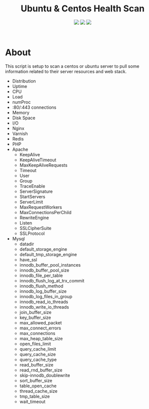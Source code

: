 <h1 align="center" >Ubuntu & Centos Health Scan</h1>
<p align="center" >
	<img src="https://img.shields.io/badge/Ubuntu-Centos-blue.svg?style=for-the-badge" />
	<img src="https://img.shields.io/badge/version-1.1.0-blue.svg?style=for-the-badge" />
	<img src="https://img.shields.io/badge/License-MIT-blue.svg?style=for-the-badge" />
</p>
</br>

About
=============================
This script is setup to scan a centos or ubuntu server to pull some information related to their server resources and web stack.
- Distribution
- Uptime
- CPU
- Load
- numProc
- :80/:443 connections
- Memory
- Disk Space
- I/O
- Nginx
- Varnish
- Redis
- PHP
- Apache
	- KeepAlive
	- KeepAliveTimeout
	- MaxKeepAliveRequests
	- Timeout
	- User
	- Group
	- TraceEnable
	- ServerSignature
	- StartServers
	- ServerLimit
	- MaxRequestWorkers
	- MaxConnectionsPerChild
	- RewriteEngine
	- Listen
	- SSLCipherSuite
	- SSLProtocol
- Mysql
	- datadir
	- default_storage_engine
	- default_tmp_storage_engine
	- have_ssl
	- innodb_buffer_pool_instances
	- innodb_buffer_pool_size
	- innodb_file_per_table
	- innodb_flush_log_at_trx_commit
	- innodb_flush_method
	- innodb_log_buffer_size
	- innodb_log_files_in_group
	- innodb_read_io_threads
	- innodb_write_io_threads
	- join_buffer_size
	- key_buffer_size
	- max_allowed_packet
	- max_connect_errors
	- max_connections
	- max_heap_table_size
	- open_files_limit
	- query_cache_limit
	- query_cache_size
	- query_cache_type
	- read_buffer_size
	- read_rnd_buffer_size
	- skip-innodb_doublewrite
	- sort_buffer_size
	- table_open_cache
	- thread_cache_size
	- tmp_table_size
	- wait_timeout
